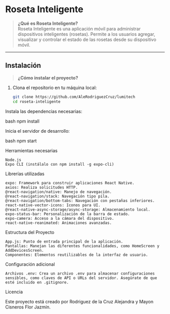 # Roseta Inteligente

> **¿Qué es Roseta Inteligente?**  
Roseta Inteligente es una aplicación móvil para administrar dispositivos inteligentes (rosetas). Permite a los usuarios agregar, visualizar y controlar el estado de las rosetas desde su dispositivo móvil.

---

## **Instalación**

> **¿Cómo instalar el proyecto?**

1. Clona el repositorio en tu máquina local:  
   ```bash
   git clone https://github.com/AleRodriguezCruz/lumitech
   cd roseta-inteligente


Instala las dependencias necesarias:

bash
npm install

Inicia el servidor de desarrollo:

bash
npm start

Herramientas necesarias

    Node.js
    Expo CLI (instálalo con npm install -g expo-cli)

Librerías utilizadas

    expo: Framework para construir aplicaciones React Native.
    axios: Realiza solicitudes HTTP.
    @react-navigation/native: Manejo de navegación.
    @react-navigation/stack: Navegación tipo pila.
    @react-navigation/bottom-tabs: Navegación con pestañas inferiores.
    react-native-vector-icons: Iconos para UI.
    @react-native-async-storage/async-storage: Almacenamiento local.
    expo-status-bar: Personalización de la barra de estado.
    expo-camera: Acceso a la cámara del dispositivo.
    react-native-reanimated: Animaciones avanzadas.

Estructura del Proyecto

    App.js: Punto de entrada principal de la aplicación.
    Pantallas: Manejan las diferentes funcionalidades, como HomeScreen y AddDevicesScreen.
    Componentes: Elementos reutilizables de la interfaz de usuario.

Configuración adicional

    Archivos .env: Crea un archivo .env para almacenar configuraciones sensibles, como claves de API o URLs del servidor. Asegúrate de que esté incluido en .gitignore.



Licencia  

Este proyecto está creado por Rodriguez de la Cruz Alejandra y Mayon Cisneros Flor Jazmín. 

